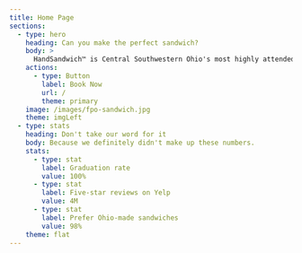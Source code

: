 ```yaml
---
title: Home Page
sections:
  - type: hero
    heading: Can you make the perfect sandwich?
    body: >
      HandSandwich™️ is Central Southwestern Ohio's most highly attended sandwich-making class. Don't delay your ability to craft the perfect sandwich.
    actions:
      - type: Button
        label: Book Now
        url: /
        theme: primary
    image: /images/fpo-sandwich.jpg
    theme: imgLeft
  - type: stats
    heading: Don't take our word for it
    body: Because we definitely didn't make up these numbers.
    stats:
      - type: stat
        label: Graduation rate
        value: 100%
      - type: stat
        label: Five-star reviews on Yelp
        value: 4M
      - type: stat
        label: Prefer Ohio-made sandwiches
        value: 98%
    theme: flat
---
```

